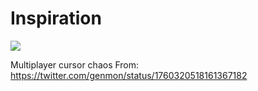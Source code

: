 # Inspiration

![](https://db-feed.s3.us-east-1.amazonaws.com/next-s3-uploads/5b4d031d-1089-4b3c-85a2-8d20331bf00a/Screenshot%25202024-02-21%2520at%25201.10.18%25E2%2580%25AFPM.png)

Multiplayer cursor chaos
From: https://twitter.com/genmon/status/1760320518161367182